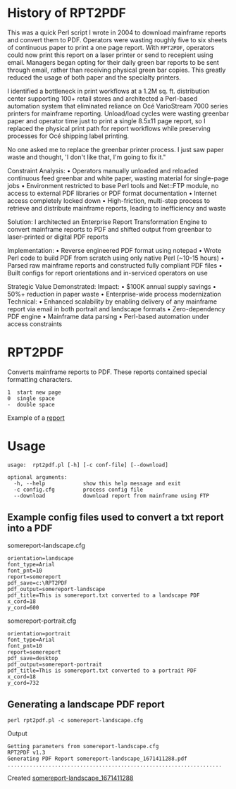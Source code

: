 # History of RPT2PDF

This was a quick Perl script I wrote in 2004 to download mainframe reports and convert them to PDF. Operators were wasting roughly five to six sheets of continuous paper to print a one page report.  With ```RPT2PDF```, operators could now print this report on a laser printer or send to recepient using email.  Managers began opting for their daily green bar reports to be sent through email, rather than receiving physical green bar copies.  This greatly reduced the usage of both paper and the specialty printers.

I identified a bottleneck in print workflows at a 1.2M sq. ft. distribution center supporting 100+ retail stores and architected a Perl-based automation system that eliminated reliance on Océ VarioStream 7000 series printers for mainframe reporting. Unload/load cycles were wasting greenbar paper and operator time just to print a single 8.5x11 page report, so I replaced the physical print path for report workflows while preserving processes for Océ shipping label printing.

No one asked me to replace the greenbar printer process. I just saw paper waste and thought, 'I don't like that, I'm going to fix it."

Constraint Analysis:
• Operators manually unloaded and reloaded continuous feed greenbar and white paper, wasting material for single-page jobs
• Environment restricted to base Perl tools and Net::FTP module, no access to external PDF libraries or PDF format documentation
• Internet access completely locked down
• High-friction, multi-step process to retrieve and distribute mainframe reports, leading to inefficiency and waste

Solution:
I architected an Enterprise Report Transformation Engine to convert mainframe reports to PDF and shifted output from greenbar to laser-printed or digital PDF reports

Implementation:
• Reverse engineered PDF format using notepad
• Wrote Perl code to build PDF from scratch using only native Perl (~10-15 hours)
• Parsed raw mainframe reports and constructed fully compliant PDF files
• Built configs for report orientations and in-serviced operators on use

Strategic Value Demonstrated:
Impact: 
• $100K annual supply savings
• 50%+ reduction in paper waste
• Enterprise-wide process modernization
Technical:
• Enhanced scalability by enabling delivery of any mainframe report via email in both portrait and landscape formats
• Zero-dependency PDF engine
• Mainframe data parsing
• Perl-based automation under access constraints

# RPT2PDF

Converts mainframe reports to PDF.  These reports contained special formatting characters.

```t
1  start new page
0  single space
-  double space
```

Example of a [report](https://github.com/rerichardjr/RPT2PDF/blob/main/somereport.txt)

# Usage

```t
usage:  rpt2pdf.pl [-h] [-c conf-file] [--download]

optional arguments:
  -h, --help            show this help message and exit
  -c config.cfg         process config file
  --download            download report from mainframe using FTP
```

## Example config files used to convert a txt report into a PDF

somereport-landscape.cfg
```t
orientation=landscape
font_type=Arial
font_pnt=10
report=somereport
pdf_save=c:\RPT2PDF
pdf_output=somereport-landscape
pdf_title=This is somereport.txt converted to a landscape PDF
x_cord=18
y_cord=600
```

somereport-portrait.cfg
```t
orientation=portrait
font_type=Arial
font_pnt=10
report=somereport
pdf_save=desktop
pdf_output=somereport-portrait
pdf_title=This is somereport.txt converted to a portrait PDF
x_cord=18
y_cord=732
```

## Generating a landscape PDF report

```perl rpt2pdf.pl -c somereport-landscape.cfg```

Output

```t
Getting parameters from somereport-landscape.cfg
RPT2PDF v1.3
Generating PDF Report somereport-landscape_1671411288.pdf
....................................................................
```

Created [somereport-landscape_1671411288](https://github.com/rerichardjr/RPT2PDF/blob/main/somereport-landscape_1671411288.pdf)

